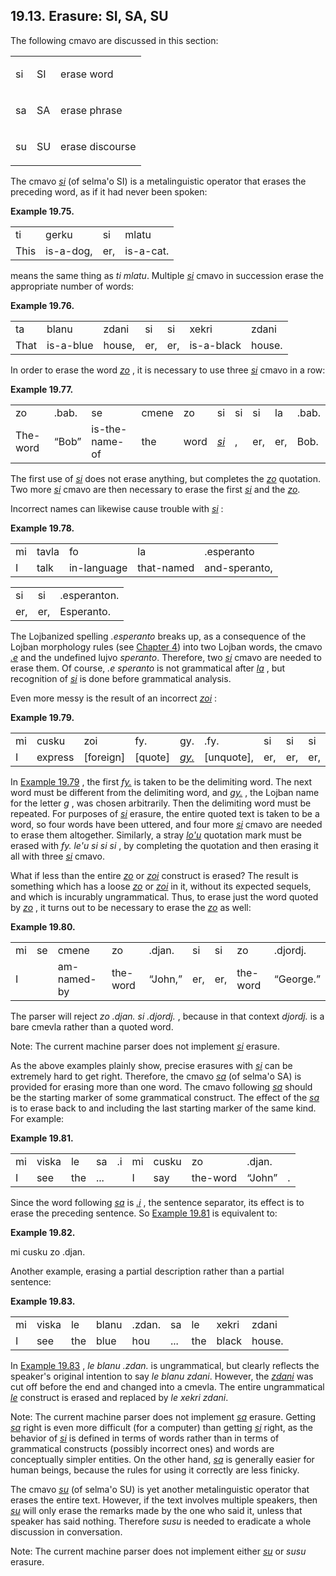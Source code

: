 <a id="section-erasure"></a>19.13. <a id="c19s13"></a>Erasure: SI, SA, SU
-------------------------------------------------------------------------

The following cmavo are discussed in this section:

<table class="cmavo-list"><colgroup></colgroup><tbody><tr class="cmavo-entry"><td class="cmavo"><p class="cmavo">si</p></td><td class="selmaho"><p class="selmaho">SI</p></td><td class="description"><p class="description">erase word</p></td></tr><tr class="cmavo-entry"><td class="cmavo"><p class="cmavo">sa</p></td><td class="selmaho"><p class="selmaho">SA</p></td><td class="description"><p class="description">erase phrase</p></td></tr><tr class="cmavo-entry"><td class="cmavo"><p class="cmavo">su</p></td><td class="selmaho"><p class="selmaho">SU</p></td><td class="description"><p class="description">erase discourse</p></td></tr></tbody></table>

<a id="id-1.20.15.4.1" class="indexterm"></a>The cmavo _<a id="id-1.20.15.4.2.1" class="indexterm"></a>[_si_](../go01#valsi-si)_ (of selma'o SI) is a metalinguistic operator that erases the preceding word, as if it had never been spoken:

<div class="interlinear-gloss-example example">
<a id="example-random-id-JErC"></a>

**Example 19.75. <a id="c19e13d1"></a>** 

<table class="interlinear-gloss"><colgroup></colgroup><tbody><tr class="jbo"><td>ti</td><td>gerku</td><td>si</td><td>mlatu</td></tr><tr class="gloss"><td>This</td><td>is-a-dog,</td><td>er,</td><td>is-a-cat.</td></tr></tbody></table>

</div>  

means the same thing as _<a id="id-1.20.15.6.1.1" class="indexterm"></a>ti mlatu_. Multiple _<a id="id-1.20.15.6.2.1" class="indexterm"></a>[_si_](../go01#valsi-si)_ cmavo in succession erase the appropriate number of words:

<div class="interlinear-gloss-example example">
<a id="example-random-id-rjyy"></a>

**Example 19.76. <a id="c19e13d2"></a>** 

<table class="interlinear-gloss"><colgroup></colgroup><tbody><tr class="jbo"><td>ta</td><td>blanu</td><td>zdani</td><td>si</td><td>si</td><td>xekri</td><td>zdani</td></tr><tr class="gloss"><td>That</td><td>is-a-blue</td><td>house,</td><td>er,</td><td>er,</td><td>is-a-black</td><td>house.</td></tr></tbody></table>

</div>  

<a id="id-1.20.15.8.1" class="indexterm"></a>In order to erase the word _<a id="id-1.20.15.8.2.1" class="indexterm"></a>[_zo_](../go01#valsi-zo)_ , it is necessary to use three _<a id="id-1.20.15.8.3.1" class="indexterm"></a>[_si_](../go01#valsi-si)_ cmavo in a row:

<div class="interlinear-gloss-example example">
<a id="example-random-id-zSQi"></a>

**Example 19.77. <a id="c19e13d3"></a>** 

<table class="interlinear-gloss"><colgroup></colgroup><tbody><tr class="jbo"><td>zo</td><td>.bab.</td><td>se</td><td>cmene</td><td>zo</td><td>si</td><td>si</td><td>si</td><td>la</td><td>.bab.</td></tr><tr class="gloss"><td>The-word</td><td><span class="quote">“<span class="quote">Bob</span>”</span></td><td>is-the-name-of</td><td>the</td><td>word</td><td><span xml:lang="jbo" class="foreignphrase" lang="jbo"><em xml:lang="jbo" class="foreignphrase" lang="jbo"><a id="id-1.20.15.9.2.3.6.1.1" class="indexterm"></a><a class="glossterm" href="go01.html#valsi-si"><em class="glossterm">si</em></a></em></span></td><td>,</td><td>er,</td><td>er,</td><td>Bob.</td></tr></tbody></table>

</div>  

The first use of _<a id="id-1.20.15.10.1.1" class="indexterm"></a>[_si_](../go01#valsi-si)_ does not erase anything, but completes the _<a id="id-1.20.15.10.2.1" class="indexterm"></a>[_zo_](../go01#valsi-zo)_ quotation. Two more _<a id="id-1.20.15.10.3.1" class="indexterm"></a>[_si_](../go01#valsi-si)_ cmavo are then necessary to erase the first _<a id="id-1.20.15.10.4.1" class="indexterm"></a>[_si_](../go01#valsi-si)_ and the _<a id="id-1.20.15.10.5.1" class="indexterm"></a>[_zo_](../go01#valsi-zo)_.

Incorrect names can likewise cause trouble with _<a id="id-1.20.15.11.1.1" class="indexterm"></a>[_si_](../go01#valsi-si)_ :

<div class="interlinear-gloss-example example">
<a id="example-random-id-s7V6"></a>

**Example 19.78. <a id="c19e13d4"></a><a id="id-1.20.15.12.1.2" class="indexterm"></a>** 

<table class="interlinear-gloss"><colgroup></colgroup><tbody><tr class="jbo"><td>mi</td><td>tavla</td><td>fo</td><td>la</td><td>.esperanto</td></tr><tr class="gloss"><td>I</td><td>talk</td><td>in-language</td><td>that-named</td><td>and-speranto,</td></tr></tbody></table>

<table class="interlinear-gloss"><colgroup></colgroup><tbody><tr class="jbo"><td>si</td><td>si</td><td>.esperanton.</td></tr><tr class="gloss"><td>er,</td><td>er,</td><td>Esperanto.</td></tr></tbody></table>

</div>  

The Lojbanized spelling _.esperanto_ breaks up, as a consequence of the Lojban morphology rules (see [Chapter 4](../chapter-morphology)) into two Lojban words, the cmavo _<a id="id-1.20.15.13.3.1" class="indexterm"></a>[_.e_](../go01#valsi-e)_ and the undefined lujvo _speranto_. Therefore, two _<a id="id-1.20.15.13.5.1" class="indexterm"></a>[_si_](../go01#valsi-si)_ cmavo are needed to erase them. Of course, _<a id="id-1.20.15.13.6.1" class="indexterm"></a>.e speranto_ is not grammatical after _<a id="id-1.20.15.13.7.1" class="indexterm"></a>[_la_](../go01#valsi-la)_ , but recognition of _<a id="id-1.20.15.13.8.1" class="indexterm"></a>[_si_](../go01#valsi-si)_ is done before grammatical analysis.

<a id="id-1.20.15.14.1" class="indexterm"></a>Even more messy is the result of an incorrect _<a id="id-1.20.15.14.2.1" class="indexterm"></a>[_zoi_](../go01#valsi-zoi)_ :

<div class="interlinear-gloss-example example">
<a id="example-random-id-zoWF"></a>

**Example 19.79. <a id="c19e13d5"></a>** 

<table class="interlinear-gloss"><colgroup></colgroup><tbody><tr class="jbo"><td>mi</td><td>cusku</td><td>zoi</td><td>fy.</td><td>gy.</td><td>.fy.</td><td>si</td><td>si</td><td>si</td><td>si</td><td>zo&nbsp;.djan</td></tr><tr class="gloss"><td>I</td><td>express</td><td>[foreign]</td><td>[quote]</td><td><span xml:lang="jbo" class="foreignphrase" lang="jbo"><em xml:lang="jbo" class="foreignphrase" lang="jbo"><a id="id-1.20.15.15.2.3.5.1.1" class="indexterm"></a><a class="glossterm" href="go01.html#valsi-gy"><em class="glossterm">gy.</em></a></em></span></td><td>[unquote],</td><td>er,</td><td>er,</td><td>er,</td><td>er,</td><td><span class="quote">“<span class="quote">John</span>”</span></td><td>.</td></tr></tbody></table>

</div>  

In [Example 19.79](../section-erasure#example-random-id-zoWF) , the first _<a id="id-1.20.15.16.2.1" class="indexterm"></a>[_fy._](../go01#valsi-fy)_ is taken to be the delimiting word. The next word must be different from the delimiting word, and _<a id="id-1.20.15.16.3.1" class="indexterm"></a>[_gy._](../go01#valsi-gy)_ , the Lojban name for the letter _g_ , was chosen arbitrarily. Then the delimiting word must be repeated. For purposes of _<a id="id-1.20.15.16.5.1" class="indexterm"></a>[_si_](../go01#valsi-si)_ erasure, the entire quoted text is taken to be a word, so four words have been uttered, and four more _<a id="id-1.20.15.16.6.1" class="indexterm"></a>[_si_](../go01#valsi-si)_ cmavo are needed to erase them altogether. Similarly, a stray _<a id="id-1.20.15.16.7.1" class="indexterm"></a>[_lo'u_](../go01#valsi-lohu)_ quotation mark must be erased with _<a id="id-1.20.15.16.8.1" class="indexterm"></a>fy. le'u si si si_ , by completing the quotation and then erasing it all with three _<a id="id-1.20.15.16.9.1" class="indexterm"></a>[_si_](../go01#valsi-si)_ cmavo.

What if less than the entire _<a id="id-1.20.15.17.1.1" class="indexterm"></a>[_zo_](../go01#valsi-zo)_ or _<a id="id-1.20.15.17.2.1" class="indexterm"></a>[_zoi_](../go01#valsi-zoi)_ construct is erased? The result is something which has a loose _<a id="id-1.20.15.17.3.1" class="indexterm"></a>[_zo_](../go01#valsi-zo)_ or _<a id="id-1.20.15.17.4.1" class="indexterm"></a>[_zoi_](../go01#valsi-zoi)_ in it, without its expected sequels, and which is incurably ungrammatical. Thus, to erase just the word quoted by _<a id="id-1.20.15.17.5.1" class="indexterm"></a>[_zo_](../go01#valsi-zo)_ , it turns out to be necessary to erase the _<a id="id-1.20.15.17.6.1" class="indexterm"></a>[_zo_](../go01#valsi-zo)_ as well:

<div class="interlinear-gloss-example example">
<a id="example-random-id-FzoX"></a>

**Example 19.80. <a id="c19e13d6"></a>** 

<table class="interlinear-gloss"><colgroup></colgroup><tbody><tr class="jbo"><td>mi</td><td>se</td><td>cmene</td><td>zo</td><td>.djan.</td><td>si</td><td>si</td><td>zo</td><td>.djordj.</td></tr><tr class="gloss"><td>I</td><td></td><td>am-named-by</td><td>the-word</td><td><span class="quote">“<span class="quote">John,</span>”</span></td><td>er,</td><td>er,</td><td>the-word</td><td><span class="quote">“<span class="quote">George.</span>”</span></td></tr></tbody></table>

</div>  

The parser will reject _<a id="id-1.20.15.19.1.1" class="indexterm"></a>zo .djan. si .djordj._ , because in that context _djordj._ is a bare cmevla rather than a quoted word.

Note: The current machine parser does not implement _<a id="id-1.20.15.20.1.1" class="indexterm"></a>[_si_](../go01#valsi-si)_ erasure.

<a id="id-1.20.15.21.1" class="indexterm"></a><a id="id-1.20.15.21.2" class="indexterm"></a><a id="id-1.20.15.21.3" class="indexterm"></a>As the above examples plainly show, precise erasures with _<a id="id-1.20.15.21.4.1" class="indexterm"></a>[_si_](../go01#valsi-si)_ can be extremely hard to get right. Therefore, the cmavo _<a id="id-1.20.15.21.5.1" class="indexterm"></a>[_sa_](../go01#valsi-sa)_ (of selma'o SA) is provided for erasing more than one word. The cmavo following _<a id="id-1.20.15.21.6.1" class="indexterm"></a>[_sa_](../go01#valsi-sa)_ should be the starting marker of some grammatical construct. The effect of the _<a id="id-1.20.15.21.7.1" class="indexterm"></a>[_sa_](../go01#valsi-sa)_ is to erase back to and including the last starting marker of the same kind. For example:

<div class="interlinear-gloss-example example">
<a id="example-random-id-YdX7"></a>

**Example 19.81. <a id="c19e13d7"></a>** 

<table class="interlinear-gloss"><colgroup></colgroup><tbody><tr class="jbo"><td>mi</td><td>viska</td><td>le</td><td>sa</td><td>.i</td><td>mi</td><td>cusku</td><td>zo</td><td>.djan.</td></tr><tr class="gloss"><td>I</td><td>see</td><td>the</td><td>...</td><td></td><td>I</td><td>say</td><td>the-word</td><td><span class="quote">“<span class="quote">John</span>”</span></td><td>.</td></tr></tbody></table>

</div>  

Since the word following _<a id="id-1.20.15.23.1.1" class="indexterm"></a>[_sa_](../go01#valsi-sa)_ is _<a id="id-1.20.15.23.2.1" class="indexterm"></a>[_.i_](../go01#valsi-i)_ , the sentence separator, its effect is to erase the preceding sentence. So [Example 19.81](../section-erasure#example-random-id-YdX7) is equivalent to:

<div class="interlinear-gloss-example example">
<a id="example-random-id-JJmn"></a>

**Example 19.82. <a id="c19e13d8"></a>** 

<a id="id-1.20.15.24.2.1" class="indexterm"></a>mi cusku zo .djan.

</div>  

Another example, erasing a partial description rather than a partial sentence:

<div class="interlinear-gloss-example example">
<a id="example-random-id-SszI"></a>

**Example 19.83. <a id="c19e13d9"></a>** 

<table class="interlinear-gloss"><colgroup></colgroup><tbody><tr class="jbo"><td>mi</td><td>viska</td><td>le</td><td>blanu</td><td>.zdan.</td><td>sa</td><td>le</td><td>xekri</td><td>zdani</td></tr><tr class="gloss"><td>I</td><td>see</td><td>the</td><td>blue</td><td>hou</td><td>...</td><td>the</td><td>black</td><td>house.</td></tr></tbody></table>

</div>  

In [Example 19.83](../section-erasure#example-random-id-SszI) , _<a id="id-1.20.15.27.2.1" class="indexterm"></a>le blanu .zdan._ is ungrammatical, but clearly reflects the speaker's original intention to say _<a id="id-1.20.15.27.3.1" class="indexterm"></a>le blanu zdani_. However, the _<a id="id-1.20.15.27.4.1" class="indexterm"></a>[_zdani_](../go01#valsi-zdani)_ was cut off before the end and changed into a cmevla. The entire ungrammatical _<a id="id-1.20.15.27.5.1" class="indexterm"></a>[_le_](../go01#valsi-le)_ construct is erased and replaced by _<a id="id-1.20.15.27.6.1" class="indexterm"></a>le xekri zdani_.

Note: The current machine parser does not implement _<a id="id-1.20.15.28.1.1" class="indexterm"></a>[_sa_](../go01#valsi-sa)_ erasure. Getting _<a id="id-1.20.15.28.2.1" class="indexterm"></a>[_sa_](../go01#valsi-sa)_ right is even more difficult (for a computer) than getting _<a id="id-1.20.15.28.3.1" class="indexterm"></a>[_si_](../go01#valsi-si)_ right, as the behavior of _<a id="id-1.20.15.28.4.1" class="indexterm"></a>[_si_](../go01#valsi-si)_ is defined in terms of words rather than in terms of grammatical constructs (possibly incorrect ones) and words are conceptually simpler entities. On the other hand, _<a id="id-1.20.15.28.5.1" class="indexterm"></a>[_sa_](../go01#valsi-sa)_ is generally easier for human beings, because the rules for using it correctly are less finicky.

<a id="id-1.20.15.29.1" class="indexterm"></a><a id="id-1.20.15.29.2" class="indexterm"></a>The cmavo _<a id="id-1.20.15.29.3.1" class="indexterm"></a>[_su_](../go01#valsi-su)_ (of selma'o SU) is yet another metalinguistic operator that erases the entire text. However, if the text involves multiple speakers, then _<a id="id-1.20.15.29.4.1" class="indexterm"></a>[_su_](../go01#valsi-su)_ will only erase the remarks made by the one who said it, unless that speaker has said nothing. Therefore _<a id="id-1.20.15.29.5.1" class="indexterm"></a>susu_ is needed to eradicate a whole discussion in conversation.

Note: The current machine parser does not implement either _<a id="id-1.20.15.30.1.1" class="indexterm"></a>[_su_](../go01#valsi-su)_ or _<a id="id-1.20.15.30.2.1" class="indexterm"></a>susu_ erasure.